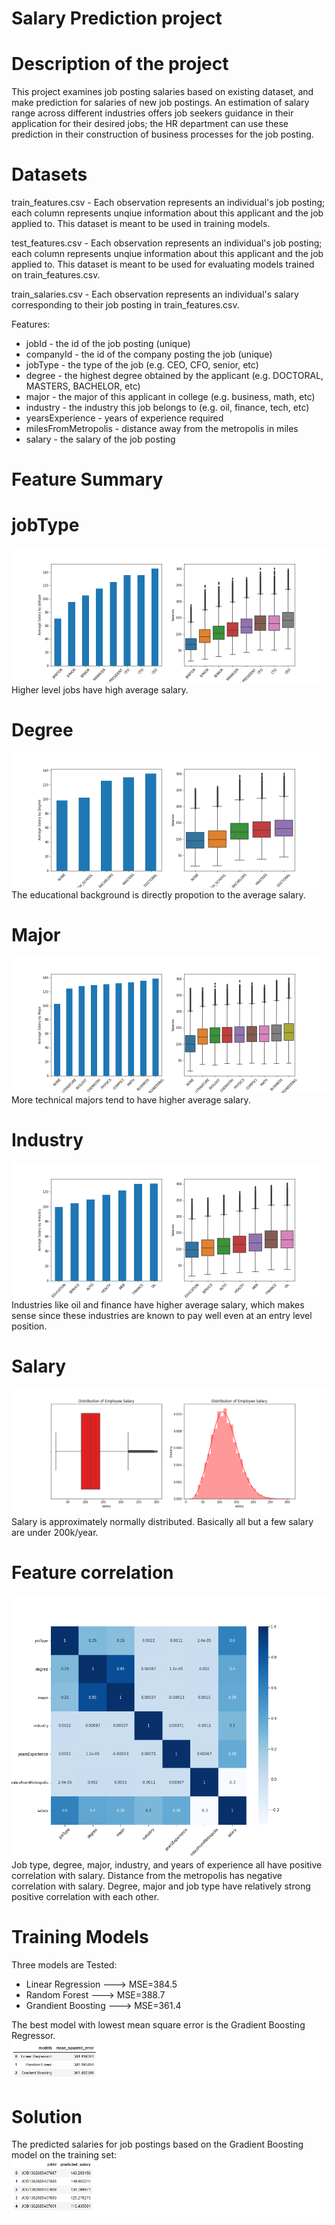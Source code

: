 # Salary Prediction project
# Description of the project
This project examines job posting salaries based on existing dataset, and make prediction for salaries of new job postings. An estimation of salary range across different industries offers job seekers guidance in their application for their desired jobs; the HR department can use these prediction in their construction of business processes for the job posting.
# Datasets
train_features.csv - Each observation represents an individual's job posting; each column represents unqiue information about this applicant and the job applied to. This dataset is meant to be used in training models.

test_features.csv - Each observation represents an individual's job posting; each column represents unqiue information about this applicant and the job applied to. This dataset is meant to be used for evaluating models trained on train_features.csv.

train_salaries.csv - Each observation represents an individual's salary corresponding to their job posting in train_features.csv.

Features:

* jobId - the id of the job posting (unique)
* companyId - the id of the company posting the job (unique)
* jobType - the type of the job (e.g. CEO, CFO, senior, etc)
* degree - the highest degree obtained by the applicant (e.g. DOCTORAL, MASTERS, BACHELOR, etc)
* major - the major of this applicant in college (e.g. business, math, etc)
* industry - the industry this job belongs to (e.g. oil, finance, tech, etc)
* yearsExperience - years of experience required
* milesFromMetropolis - distance away from the metropolis in miles
* salary - the salary of the job posting

# Feature Summary
# jobType
<img src='https://github.com/Gulbazkhan07/Data-Science-Projects/blob/main/Salary%20prediction%20project/Images/salary_by_jobType.png'>
Higher level jobs have high average salary.

# Degree
<img src='https://github.com/Gulbazkhan07/Data-Science-Projects/blob/main/Salary%20prediction%20project/Images/salary_by_degree.png'>
The educational background is directly propotion to the average salary.

# Major
<img src="https://github.com/Gulbazkhan07/Data-Science-Projects/blob/main/Salary%20prediction%20project/Images/salary_by_major.png">
More technical majors tend to have higher average salary.

# Industry
<img src='https://github.com/Gulbazkhan07/Data-Science-Projects/blob/main/Salary%20prediction%20project/Images/salary_by_industry.png'>
Industries like oil and finance have higher average salary, which makes sense since these industries are known to pay well even at an entry level position.

# Salary
<img src='https://github.com/Gulbazkhan07/Data-Science-Projects/blob/main/Salary%20prediction%20project/Images/salary_distribution.png'>
Salary is approximately normally distributed. Basically all but a few salary are under 200k/year.

# Feature correlation
<img src='https://github.com/Gulbazkhan07/Data-Science-Projects/blob/main/Salary%20prediction%20project/Images/correlation_matrix_heatmap.png'>
Job type, degree, major, industry, and years of experience all have positive correlation with salary. Distance from the metropolis has negative correlation with salary. Degree, major and job type have relatively strong positive correlation with each other.

# Training Models
Three models are Tested:

* Linear Regression ---> MSE=384.5
* Random Forest ---> MSE=388.7
* Grandient Boosting ---> MSE=361.4

The best model with lowest mean square error is the Gradient Boosting Regressor.
<img src='https://github.com/Gulbazkhan07/Data-Science-Projects/blob/main/Salary%20prediction%20project/Images/model_evaluations.png'>


# Solution
The predicted salaries for job postings based on the Gradient Boosting model on the training set:
<img src='https://github.com/Gulbazkhan07/Data-Science-Projects/blob/main/Salary%20prediction%20project/Images/predicted_solution.png'>




